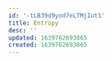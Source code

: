 ```yaml
---
id: '-tLB39d9yod7eLTMjIut1'
title: Entropy
desc: ''
updated: 1639762693865
created: 1639762693865
---
```


